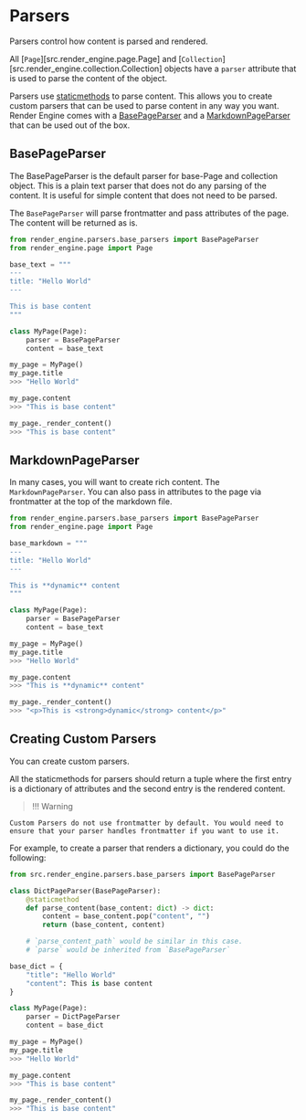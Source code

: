 # Parsers

Parsers control how content is parsed and rendered.

All [`Page`][src.render_engine.page.Page] and [`Collection`][src.render_engine.collection.Collection] objects have a `parser`
attribute that is used to parse the content of the object.

Parsers use [staticmethods](https://docs.python.org/3/library/functions.html#staticmethod) to parse content. This allows you to create custom parsers that can be used to parse content in any way you want. Render Engine comes with a [BasePageParser](https://github.com/render-engine/render-engine-parser) and a [MarkdownPageParser](https://github.com/render-engine/render-engine-markdown) that can be used out of the box.

## BasePageParser

The BasePageParser is the default parser for base-Page and collection object. This is a plain text parser that does not do any parsing of the content. It is useful for simple content that does not need to be parsed.

The `BasePageParser` will parse frontmatter and pass attributes of the page. The content will be returned as is.

```python
from render_engine.parsers.base_parsers import BasePageParser
from render_engine.page import Page

base_text = """
---
title: "Hello World"
---

This is base content
"""

class MyPage(Page):
    parser = BasePageParser
    content = base_text

my_page = MyPage()
my_page.title
>>> "Hello World"

my_page.content
>>> "This is base content"

my_page._render_content()
>>> "This is base content"

```

## MarkdownPageParser

In many cases, you will want to create rich content. The `MarkdownPageParser`. You can also pass in attributes to the page via frontmatter at the top of the markdown file.

```python
from render_engine.parsers.base_parsers import BasePageParser
from render_engine.page import Page

base_markdown = """
---
title: "Hello World"
---

This is **dynamic** content
"""

class MyPage(Page):
    parser = BasePageParser
    content = base_text

my_page = MyPage()
my_page.title
>>> "Hello World"

my_page.content
>>> "This is **dynamic** content"

my_page._render_content()
>>> "<p>This is <strong>dynamic</strong> content</p>"

```

## Creating Custom Parsers

You can create custom parsers.

All the staticmethods for parsers should return a tuple where the first entry is a dictionary of attributes and the second entry is the rendered content.

> !!! Warning

    Custom Parsers do not use frontmatter by default. You would need to ensure that your parser handles frontmatter if you want to use it.

For example, to create a parser that renders a dictionary, you could do the following:

```python
from src.render_engine.parsers.base_parsers import BasePageParser

class DictPageParser(BasePageParser):
    @staticmethod
    def parse_content(base_content: dict) -> dict:
        content = base_content.pop("content", "")
        return (base_content, content)

    # `parse_content_path` would be similar in this case.
    # `parse` would be inherited from `BasePageParser`

base_dict = {
    "title": "Hello World"
    "content": This is base content
}

class MyPage(Page):
    parser = DictPageParser
    content = base_dict

my_page = MyPage()
my_page.title
>>> "Hello World"

my_page.content
>>> "This is base content"

my_page._render_content()
>>> "This is base content"
```
